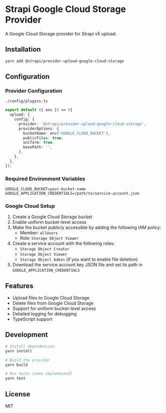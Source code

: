 # Strapi Google Cloud Storage Provider

A Google Cloud Storage provider for Strapi v5 upload.

## Installation

```bash
yarn add @strapi/provider-upload-google-cloud-storage
```

## Configuration

### Provider Configuration

`./config/plugins.ts`
```typescript
export default ({ env }) => ({
  upload: {
    config: {
      provider: '@strapi/provider-upload-google-cloud-storage',
      providerOptions: {
        bucketName: env('GOOGLE_CLOUD_BUCKET'),
        publicFiles: true,
        uniform: true,
        basePath: '',
      },
    },
  },
});
```

### Required Environment Variables

```env
GOOGLE_CLOUD_BUCKET=your-bucket-name
GOOGLE_APPLICATION_CREDENTIALS=/path/to/service-account.json
```

### Google Cloud Setup

1. Create a Google Cloud Storage bucket
2. Enable uniform bucket-level access
3. Make the bucket publicly accessible by adding the following IAM policy:
   - Member: `allUsers`
   - Role: `Storage Object Viewer`
4. Create a service account with the following roles:
   - `Storage Object Creator`
   - `Storage Object Viewer`
   - `Storage Object Admin` (if you want to enable file deletion)
5. Download the service account key JSON file and set its path in `GOOGLE_APPLICATION_CREDENTIALS`

## Features

- Upload files to Google Cloud Storage
- Delete files from Google Cloud Storage
- Support for uniform bucket-level access
- Detailed logging for debugging
- TypeScript support

## Development

```bash
# Install dependencies
yarn install

# Build the provider
yarn build

# Run tests (when implemented)
yarn test
```

## License

MIT

